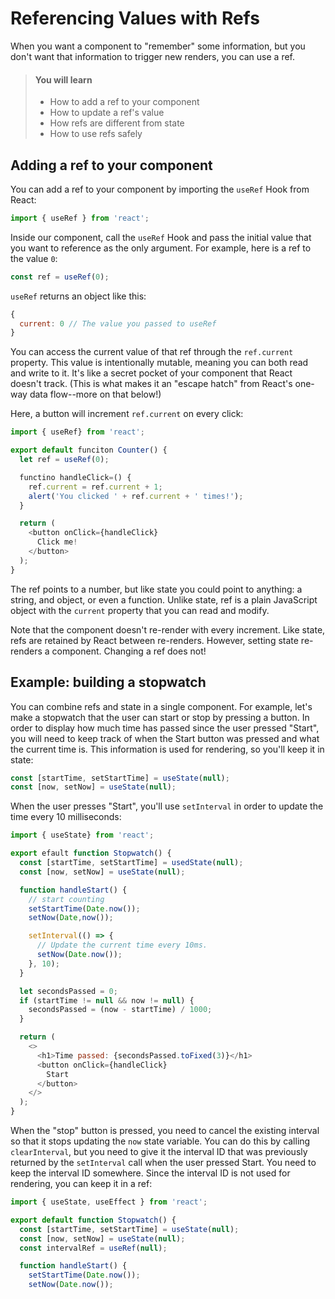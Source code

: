# Referencing Values with Refs

When you want a component to "remember" some information, but you don't
want that information to trigger new renders, you can use a ref.

> #### You will learn
> 
> * How to add a ref to your component
> * How to update a ref's value
> * How refs are different from state
> * How to use refs safely

## Adding a ref to your component

You can add a ref to your component by importing the `useRef` Hook from React:

```javascript
import { useRef } from 'react';
```

Inside our component, call the `useRef` Hook and pass the initial value that you want to reference as the only argument. For example, here is a ref to the value `0`:

```javascript
const ref = useRef(0);
```

`useRef` returns an object like this:

```javascript
{
  current: 0 // The value you passed to useRef
}
```

You can access the current value of that ref through the `ref.current` property. This value is intentionally mutable, meaning you can both read and write to it. It's like a secret pocket of your component that React doesn't track. (This is what makes it an "escape hatch" from React's one-way data flow--more on that below!)

Here, a button will increment `ref.current` on every click:

```javascript
import { useRef} from 'react';

export default funciton Counter() {
  let ref = useRef(0);

  functino handleClick=() {
    ref.current = ref.current + 1;
    alert('You clicked ' + ref.current + ' times!');
  }

  return (
    <button onClick={handleClick}
      Click me!
    </button>
  );
}
```

The ref points to a number, but like state you could point to anything: a string, and object, or even a function. Unlike state, ref is a plain JavaScript object with the `current` property that you can read and modify.

Note that the component doesn't re-render with every increment. Like state, refs are retained by React between re-renders. However, setting state re-renders a component. Changing a ref does not!

## Example: building a stopwatch

You can combine refs and state in a single component. For example, let's make a stopwatch that the user can start or stop by pressing a button. In order to display how much time has passed since the user pressed "Start", you will need to keep track of when the Start button was pressed and what the current time is. This information is used for rendering, so you'll keep it in state:

```javascript
const [startTime, setStartTime] = useState(null);
const [now, setNow] = useState(null);
```

When the user presses "Start", you'll use `setInterval` in order to update the time every 10 milliseconds:

```javascript
import { useState} from 'react';

export efault function Stopwatch() {
  const [startTime, setStartTime] = usedState(null);
  const [now, setNow] = useState(null);

  function handleStart() {
    // start counting
    setStartTime(Date.now());
    setNow(Date,now());

    setInterval(() => {
      // Update the current time every 10ms.
      setNow(Date.now());
    }, 10);
  }

  let secondsPassed = 0;
  if (startTime != null && now != null) {
    secondsPassed = (now - startTime) / 1000;
  }

  return (
    <>
      <h1>Time passed: {secondsPassed.toFixed(3)}</h1>
      <button onClick={handleClick}
        Start
      </button>
    </>
  );
}
```

When the "stop" button is pressed, you need to cancel the existing interval so that it stops updating the `now` state variable. You can do this by calling `clearInterval`, but you need to give it the interval ID that was previously returned by the `setInterval` call when the user pressed Start. You need to keep the interval ID somewhere. Since the interval ID is not used for rendering, you can keep it in a ref:

```javascript
import { useState, useEffect } from 'react';

export default function Stopwatch() {
  const [startTime, setStartTime] = useState(null);
  const [now, setNow] = useState(null);
  const intervalRef = useRef(null);

  function handleStart() {
    setStartTime(Date.now());
    setNow(Date.now());


